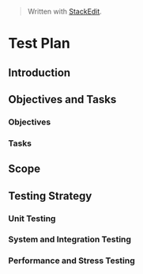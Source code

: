 
> Written with [StackEdit](https://stackedit.io/).

# Test Plan
## Introduction
## Objectives and Tasks
### Objectives
### Tasks
## Scope
## Testing Strategy
### Unit Testing
### System and Integration Testing
### Performance and Stress Testing



<!--stackedit_data:
eyJoaXN0b3J5IjpbOTI3NjEyMzUwLDczMDk5ODExNl19
-->